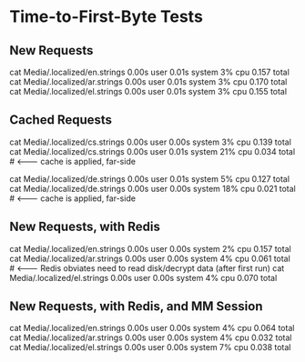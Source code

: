 Time-to-First-Byte Tests
========================

## New Requests
cat Media/.localized/en.strings  0.00s user 0.01s system 3% cpu 0.157 total
cat Media/.localized/ar.strings  0.00s user 0.01s system 3% cpu 0.170 total
cat Media/.localized/el.strings  0.00s user 0.01s system 3% cpu 0.155 total

## Cached Requests
cat Media/.localized/cs.strings  0.00s user 0.00s system 3% cpu 0.139 total
cat Media/.localized/cs.strings  0.00s user 0.01s system 21% cpu 0.034 total  # <--- cache is applied, far-side

cat Media/.localized/de.strings  0.00s user 0.01s system 5% cpu 0.127 total
cat Media/.localized/de.strings  0.00s user 0.00s system 18% cpu 0.021 total  # <--- cache is applied, far-side

## New Requests, with Redis
cat Media/.localized/en.strings  0.00s user 0.00s system 2% cpu 0.157 total
cat Media/.localized/ar.strings  0.00s user 0.00s system 4% cpu 0.061 total  # <--- Redis obviates need to read disk/decrypt data (after first run)
cat Media/.localized/el.strings  0.00s user 0.00s system 4% cpu 0.070 total

## New Requests, with Redis, and MM Session
cat Media/.localized/en.strings  0.00s user 0.00s system 4% cpu 0.064 total
cat Media/.localized/ar.strings  0.00s user 0.00s system 4% cpu 0.032 total
cat Media/.localized/el.strings  0.00s user 0.00s system 7% cpu 0.038 total
